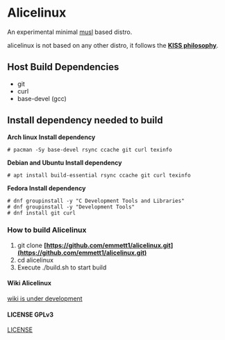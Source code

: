 # Alicelinux
An experimental minimal [musl](https://www.musl-libc.org/) based distro.

alicelinux is not based on any other distro, it follows the **[KISS philosophy](https://en.wikipedia.org/wiki/KISS_principle)**.

## Host Build Dependencies
* git
* curl
* base-devel (gcc)
## Install dependency needed to build

**Arch linux Install dependency**
```
# pacman -Sy base-devel rsync ccache git curl texinfo
```
**Debian and Ubuntu Install dependency**
```
# apt install build-essential rsync ccache git curl texinfo
```
**Fedora Install dependency**
```
# dnf groupinstall -y "C Development Tools and Libraries"
# dnf groupinstall -y "Development Tools"
# dnf install git curl
```

### How to build Alicelinux
1. git clone **[https://github.com/emmett1/alicelinux.git](https://github.com/emmett1/alicelinux.git)**
2. cd alicelinux
3. Execute ./build.sh to start build 

#### Wiki Alicelinux
[wiki is under development](https://github.com/emmett1/alicelinux/wiki)

#### LICENSE GPLv3
[LICENSE](https://github.com/emmett1/alicelinux/blob/main/LICENSE)
